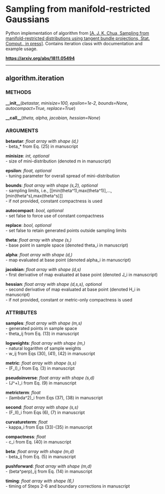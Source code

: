 # Sampling from manifold-restricted Gaussians

Python implementation of algorithm from [[A. J. K. Chua, Sampling from manifold-restricted distributions using tangent bundle projections, Stat. Comput., in press]](https://doi.org/10.1007/s11222-019-09907-8). Contains iteration class with documentation and example usage.

**<https://arxiv.org/abs/1811.05494>**

---

## algorithm.iteration

### METHODS

**\_\_init\_\_**(*betastar, minisize=100, epsilon=1e-2, bounds=None, autocompact=True, replace=True*)

**\_\_call\_\_**(*theta, alpha, jacobian, hessian=None*)

### ARGUMENTS

**betastar**: *float array with shape (d,)*  
\- beta_* from Eq. (25) in manuscript

**minisize**: *int, optional*  
\- size of mini-distribution (denoted m in manuscript)

**epsilon**: *float, optional*  
\- tuning parameter for overall spread of mini-distribution

**bounds**: *float array with shape (s,2), optional*  
\- sampling limits, i.e., [[min(theta^1),max(theta^1)],...,[min(theta^s),max(theta^s)]]  
\- if not provided, constant compactness is used

**autocompact**: *bool, optional*  
\- set false to force use of constant compactness

**replace**: *bool, optional*  
\- set false to retain generated points outside sampling limits

**theta**: *float array with shape (s,)*  
\- base point in sample space (denoted theta_i in manuscript)

**alpha**: *float array with shape (d,)*  
\- map evaluated at base point (denoted alpha_i in manuscript)

**jacobian**: *float array with shape (d,s)*  
\- first derivative of map evaluated at base point (denoted J_i in manuscript)

**hessian**: *float array with shape (d,s,s), optional*  
\- second derivative of map evaluated at base point (denoted H_i in manuscript)  
\- if not provided, constant or metric-only compactness is used

### ATTRIBUTES

**samples**: *float array with shape (m,s)*  
\- generated points in sample space  
\- theta_ij from Eq. (13) in manuscript

**logweights**: *float array with shape (m,)*  
\- natural logarithm of sample weights  
\- w_ij from Eqs (30), (41), (42) in manuscript

**metric**: *float array with shape (s,s)*  
\- (F_I)_i from Eq. (3) in manuscript

**pseudoinverse**: *float array with shape (s,d)*  
\- (J^+)_i from Eq. (9) in manuscript

**metricterm**: *float*  
\- (lambda^2)_i from Eqs (37), (38) in manuscript

**second**: *float array with shape (s,s)*  
\- (F_II)_i from Eqs (6), (7) in manuscript

**curvatureterm**: *float*  
\- kappa_i from Eqs (33)-(35) in manuscript

**compactness**: *float*  
\- c_i from Eq. (40) in manuscript

**beta**: *float array with shape (m,d)*  
\- beta_ij from Eq. (5) in manuscript

**pushforward**: *float array with shape (m,d)*  
\- (beta^perp)_ij from Eq. (14) in manuscript

**timing**: *float array with shape (6,)*  
\- timing of Steps 2-6 and boundary corrections in manuscript
